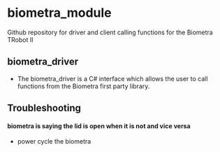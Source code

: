 # biometra_module

Github repository for driver and client calling functions for the Biometra TRobot II

## biometra_driver

- The biometra_driver is a C# interface which allows the user to call functions from the Biometra first party library.


## Troubleshooting

#### biometra is saying the lid is open when it is not and vice versa
- power cycle the biometra

